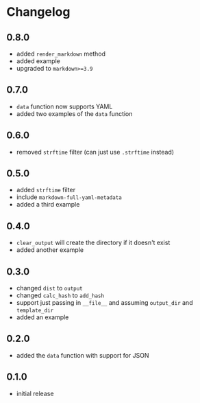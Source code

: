 # Changelog

## 0.8.0

- added `render_markdown` method
- added example
- upgraded to `markdown>=3.9`

## 0.7.0

- `data` function now supports YAML
- added two examples of the `data` function

## 0.6.0

- removed `strftime` filter (can just use `.strftime` instead)

## 0.5.0

- added `strftime` filter
- include `markdown-full-yaml-metadata`
- added a third example

## 0.4.0

- `clear_output` will create the directory if it doesn't exist
- added another example

## 0.3.0

- changed `dist` to `output`
- changed `calc_hash` to `add_hash`
- support just passing in `__file__` and assuming `output_dir` and `template_dir`
- added an example

## 0.2.0

- added the `data` function with support for JSON

## 0.1.0

- initial release
